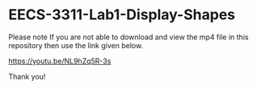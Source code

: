 # EECS-3311-Lab1-Display-Shapes
Please note If you are not able to download and view the mp4 file in this repository then use the link given below.

https://youtu.be/NL9hZq5R-3s

Thank you!

